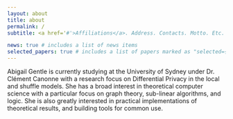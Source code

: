 ```yaml
---
layout: about
title: about
permalink: /
subtitle: <a href='#'>Affiliations</a>. Address. Contacts. Motto. Etc.

news: true # includes a list of news items
selected_papers: true # includes a list of papers marked as "selected={true}"
---
```


Abigail Gentle is currently studying at the University of Sydney under Dr. Clément Canonne with a research focus on Differential Privacy in the local and shuffle models. She has a broad interest in theoretical computer science with a particular focus on graph theory, sub-linear algorithms, and logic. She is also greatly interested in practical implementations of theoretical results, and building tools for common use.

